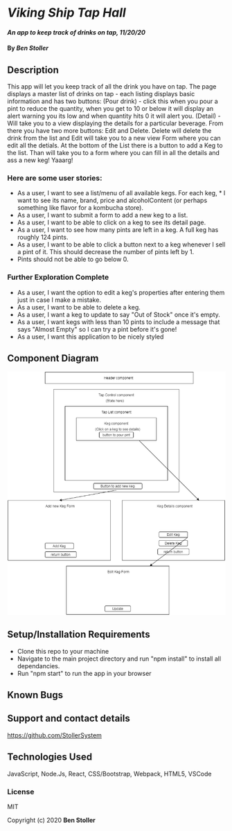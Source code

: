 # _Viking Ship Tap Hall_

#### _An app to keep track of drinks on tap, 11/20/20_

#### By _**Ben Stoller**_

## Description

This app will let you keep track of all the drink you have on tap. The page displays a master list of drinks on tap - each listing displays basic information and has two buttons: 
(Pour drink) - click this when you pour a pint to reduce the quantity, when you get to 10 or below it will display an alert warning you its low and when quantity hits 0 it will alert you.
(Detail) - Will take you to a view displaying the details for a particular beverage. From there you have two more buttons: Edit and Delete.
Delete will delete the drink from the list and Edit will take you to a new view Form where you can edit all the detials. 
At the bottom of the List there is a button to add a Keg to the list. 
Than will take you to a form where you can fill in all the details and ass a new keg! Yaaarg!

### Here are some user stories:

* As a user, I want to see a list/menu of all available kegs. For each keg, * I want to see its name, brand, price and alcoholContent (or perhaps something like flavor for a kombucha store).
* As a user, I want to submit a form to add a new keg to a list.
* As a user, I want to be able to click on a keg to see its detail page.
* As a user, I want to see how many pints are left in a keg. A full keg has roughly 124 pints.
* As a user, I want to be able to click a button next to a keg whenever I sell a pint of it. This should decrease the number of pints left by 1.
* Pints should not be able to go below 0.

### Further Exploration Complete

* As a user, I want the option to edit a keg's properties after entering them just in case I make a mistake.
* As a user, I want to be able to delete a keg.
* As a user, I want a keg to update to say "Out of Stock" once it's empty.
* As a user, I want kegs with less than 10 pints to include a message that says "Almost Empty" so I can try a pint before it's gone!
* As a user, I want this application to be nicely styled

## Component Diagram

![Alt text](./TapRoomDiagram.png?raw=true "Diagram")

## Setup/Installation Requirements

* Clone this repo to your machine
* Navigate to the main project directory and run "npm install" to install all dependancies. 
* Run "npm start" to run the app in your browser 

## Known Bugs



## Support and contact details

https://github.com/StollerSystem

## Technologies Used

JavaScript, Node.Js, React, CSS/Bootstrap, Webpack, HTML5, VSCode

### License

MIT

Copyright (c) 2020 **Ben Stoller**


